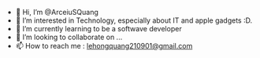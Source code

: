 - 👋 Hi, I’m @ArceiuSQuang
- 👀 I’m interested in Technology, especially about IT and apple gadgets :D.
- 🌱 I’m currently learning to be a softwave developer
- 💞️ I’m looking to collaborate on ...
- 📫 How to reach me : lehongquang210901@gmail.com

<!---
ArceiuSQuang/ArceiuSQuang is a ✨ special ✨ repository because its `README.md` (this file) appears on your GitHub profile.
You can click the Preview link to take a look at your changes.
--->
